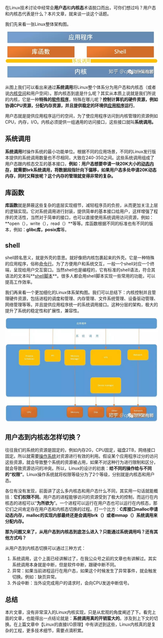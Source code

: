 在Linux技术讨论中经常会**用户态**和**内核态**术语脱口而出，可你们想过吗？用户态和内核态代表是什么？本片文章，就来谈一谈这个话题。

我们先来看一张Linux整体架构图。

![img](image/v2-d3723a14f07a42c7e016ae9bc38eddef_1440w.jpg)

从图上我们可以看出来通过**系统调用**将Linux整个体系分为用户态和内核态（或者说[内核空间](https://www.zhihu.com/search?q=内核空间&search_source=Entity&hybrid_search_source=Entity&hybrid_search_extra={"sourceType"%3A"article"%2C"sourceId"%3A69554144})和用户空间）。那内核态到底是什么呢？其实从本质上说就是我们所说的内核，它是一种**特殊的[软件程序](https://www.zhihu.com/search?q=软件程序&search_source=Entity&hybrid_search_source=Entity&hybrid_search_extra={"sourceType"%3A"article"%2C"sourceId"%3A69554144})**，特殊在哪儿呢？**控制计算机的硬件资源，例如协调CPU资源，分配内存资源，并且提供稳定的环境供[应用程序](https://www.zhihu.com/search?q=应用程序&search_source=Entity&hybrid_search_source=Entity&hybrid_search_extra={"sourceType"%3A"article"%2C"sourceId"%3A69554144})运行**。

用户态就是提供应用程序运行的空间，为了使应用程序访问到内核管理的资源例如CPU，内存，I/O。内核必须提供一组通用的访问接口，这些接口就叫**系统调用。**

## 系统调用

**系统调用**时操作系统的最小功能单位。根据不同的应用场景，不同的Linux发行版本提供的系统调用数量也不尽相同，大致在240-350之间。这些系统调用组成了用户态跟内核态交互的基本接口，**例如：用户态想要申请一块20K大小的[动态内存](https://www.zhihu.com/search?q=动态内存&search_source=Entity&hybrid_search_source=Entity&hybrid_search_extra={"sourceType"%3A"article"%2C"sourceId"%3A69554144})，就需要brk系统调用，将数据段指针向下偏移，如果用户态多处申请20K动态内存，同时又释放呢？这个内存的管理就变得非常的复杂。**

## 库函数

**库函数**就是屏蔽这些复杂的底层实现细节，减轻程序员的负担，从而更加关注上层的逻辑实现。它对系统调用进行封装，提供简单的基本接口给用户，这样增强了程序的灵活性，当然对于简单的接口，也可以直接使用系统调用访问资源，例如：**open（），write（），read（）**等等。库函数根据不同的标准也有不同的版本，例如：**glibc库，posix库**等。

## shell

shell顾名思义，就是外壳的意思。就好像把内核包裹起来的外壳。它是一种特殊的应用程序，俗称[命令行](https://www.zhihu.com/search?q=命令行&search_source=Entity&hybrid_search_source=Entity&hybrid_search_extra={"sourceType"%3A"article"%2C"sourceId"%3A69554144})。为了方便用户和系统交互，一般一个shell对应一个终端，呈现给用户交互窗口。当然shell也是编程的，它有标准的shell语法，符合其语法的文本叫**[shell脚本](https://www.zhihu.com/search?q=shell脚本&search_source=Entity&hybrid_search_source=Entity&hybrid_search_extra={"sourceType"%3A"article"%2C"sourceId"%3A69554144})**。很多人都会用shell脚本实现一些常用的功能，可以提高工作效率。

我们再来看一个更加细化的Linux体系架构图。我们可以总结下：内核控制并且管理硬件资源，包括进程的调度和管理、内存管理、文件系统管理、设备驱动管理、网络管理等等。并且提供应用程序统一的系统调用接口。这种分层的架构，极大的提升了系统的稳定性和扩展性，兼容性。



![img](image/v2-7ea6c1c1600a8edb31eb7f5b59b485ef_1440w.jpg)

## 用户态到内核态怎样切换？

往往我们的系统的资源是固定的，例如内存2G，CPU固定，磁盘2TB，网络接口固定。所以就需要[操作系统](https://www.zhihu.com/search?q=操作系统&search_source=Entity&hybrid_search_source=Entity&hybrid_search_extra={"sourceType"%3A"article"%2C"sourceId"%3A69554144})对资源进行有效的利用。假设某个应用程序过分的访问这些资源，就会导致整个系统的资源被占用，如果不对这种行为进行限制和区分，就会导致资源访问的冲突。所以，Linux的设计的初衷：**给不同的操作给与不同的“权限”**。Linux操作系统就将权限等级分为了2个等级，分别就是内核态和用户态。

各位有没有发现，前面讲了这么多内核态和用户态什么不同，其实用一句话就能概括：**它们权限不同**。用户态的进程能够访问的资源受到了极大的控制，而运行在内核态的进程可以“**为所欲为**”。一个进程可以运行在用户态也可以运行在内核态，那它们之间肯定存在用户态和内核态切换的过程。打一个比方：**C库接口malloc申请动态内存，malloc的实现内部最终还是会调用brk（）或者mmap（）系统调用来分配内存。**

**那为问题又来了，从用户态到内核态到底怎么进入？只能通过系统调用吗？还有其他方式吗？**

从用户态到内核态切换可以通过三种方式：

1. 系统调用，这个上面已经讲解过了，在我公众号之前的文章也有讲解过。其实系统调用本身就是中断，但是软件中断，跟硬中断不同。
2. 异常：如果当前进程运行在用户态，如果这个时候发生了异常事件，就会触发切换。例如：缺页异常。
3. 外设中断：当外设完成用户的请求时，会向CPU发送中断信号。

## 总结

本片文章，没有非常深入的Linux内核实现，只是从宏观的角度阐述了下。看完上面的文章，也能得出一点结论就是：**系统调用真的开销蛮大的**。涉及到上下文的切换。在上篇文章中【Linux的直接I/O原理】中有讲述到这些，Linux内核真的是复杂的工程，更多技术细节，需要点滴积累。